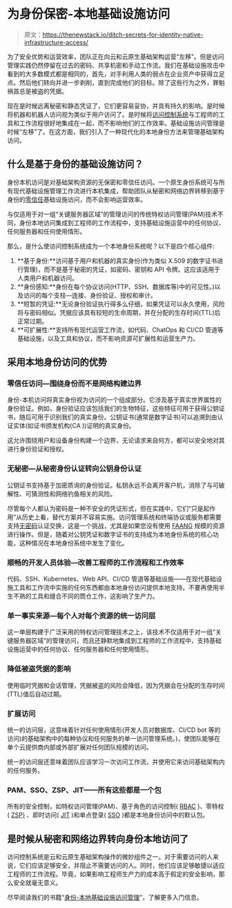 # 为身份保密-本地基础设施访问

> 原文：<https://thenewstack.io/ditch-secrets-for-identity-native-infrastructure-access/>

为了安全优势和运营效率，团队正在向云和云原生基础架构运营“左移”。但是访问管理实践仍然停留在过去的密码、共享机密和手动工作流。我们在基础设施攻击中看到的大多数模式都是相同的，首先，对手利用人类的弱点在企业资产中获得立足点。然后他们转向并进一步剥削，直到完成他们的目标。除了这些行为之外，罪魁祸首总是被盗的凭据。

现在是时候远离秘密和静态凭证了，它们更容易妥协，并具有持久的影响。是时候将机器和机器人访问视为类似于用户访问了。是时候将[访问控制系统](https://thenewstack.io/identity-and-access-management-is-a-pain-point-in-kubernetes/)与工程师的工具和工作流程很好地集成在一起，而不影响他们的工作效率。基础设施访问管理是时候“左移”了。在这方面，我们引入了一种现代化的本地身份方法来管理基础架构访问。

## 什么是基于身份的基础设施访问？

身份本机访问是对基础架构资源的无保密和零信任访问。一个原生身份系统可与所有现代基础设施管理工作流进行本机集成，帮助团队从秘密和网络边界转移到基于身份的[零信任](https://thenewstack.io/what-is-zero-trust-security/)基础设施访问，而不会影响运营效率。

与仅适用于对一组“关键服务器区域”的管理访问的传统特权访问管理(PAM)技术不同，身份本地访问集成到工程师的工作流程中，支持基础设施运营中的任何协议、任何服务器和任何使用情形。

那么，是什么使访问控制系统成为一个本地身份系统呢？以下是四个核心组件:

1.  **基于身份:**访问基于用户和机器的真实身份(作为类似 X.509 的数字证书进行管理)，而不是基于秘密的凭证，如密码、密钥和 API 令牌。这应该适用于人类用户和机器访问。
2.  **身份感知:**身份在每个协议访问(HTTP、SSH、数据库等)中的可见性。)以及访问的每个支柱—连接、身份验证、授权和审计。
3.  **短暂的凭证:**无论身份验证执行得多么仔细，如果凭证可以永久使用，风险将与密码相似。凭据应该具有较短的生命周期，并在分配的生存时间(TTL)后正常过期。
4.  **可扩展性:**支持所有现代运营工作流，如代码、ChatOps 和 CI/CD 管道等基础设施，以及工具和协议，而不影响资源可扩展性和运营生产力。

## 采用本地身份访问的优势

### 零信任访问—围绕身份而不是网络构建边界

身份-本机访问将真实身份视为访问的一个组成部分。它涉及基于真实世界属性的身份验证。例如，身份验证应该包括我们的生物特征，这些特征可用于获得公钥证书，随后可用于识别我们的真实身份。公钥证书(通常是数字证书)可以追溯到由认证实体(如证书颁发机构(CA ))证明的真实身份。

这允许围绕用户和设备身份构建一个边界，无论请求来自何方，都可以安全地对其进行身份验证和授权。

### 无秘密—从秘密身份认证转向公钥身份认证

公钥证书支持基于加密质询的身份验证。私钥永远不会离开客户机，消除了与可破解性、可猜测性和网络钓鱼相关的风险。

尽管每个人都认为密码是一种不安全的凭证形式，但在实践中，它们“只是起作用”从历史上看，替代方案并不容易实施。访问管理系统和终端协议或服务都需要支持[无密码](https://thenewstack.io/why-developers-need-passwordless/)认证交换，这是一个挑战，尤其是如果您没有使用 [FAANG](https://www.fastcompany.com/90790394/what-is-a-faang-company) 规模的资源进行操作。但是，随着对公钥凭证和数字证书的支持成为本地身份系统的核心功能，这种情况在本地身份系统中发生了变化。

### 顺畅的开发人员体验—改善工程师的工作流程和工作效率

代码、SSH、Kubernetes、Web API、CI/CD 管道等基础设施——在现代基础设施工具和工作流中实施的任何东西都由本地身份访问提供本地支持。不要再使用半生不熟的工具和缝合不同的筒仓工作，这影响了生产力。

### 单一事实来源—每个人对每个资源的统一访问层

这一单层构建于广泛采用的特权访问管理技术之上，该技术不仅适用于对一组“关键服务器区域”的管理访问，而且还静默地集成到工程师的工作流程中，支持基础设施运营中的任何协议、任何服务器和任何使用情形。

### 降低被盗凭据的影响

使用临时凭据和会话管理，凭据被盗的风险会降低，因为凭据会在分配的生存时间(TTL)值后自动过期。

### 扩展访问

统一的访问层，这意味着针对任何使用情形(开发人员对数据库、CI/CD bot 等的访问)的基础架构中的每种协议和任何服务的单一访问管理系统。)，使团队能够在单个云提供商内部或外部扩展对任何团队规模的访问。

统一的访问层还意味着团队应该学习一次访问工作流，并使用它来访问基础架构内的任何服务。

### PAM、SSO、ZSP、JIT——所有这些都是一个包

所有的安全控制，如特权访问管理(PAM)、基于角色的访问控制( [RBAC](https://goteleport.com/docs/access-controls/introduction/) )、零特权( [ZSP)](https://goteleport.com/docs/access-controls/introduction/) 、即时访问( [JIT](https://goteleport.com/blog/granular-seamless-jit-access-with-teleport/) )和单点登录( [SSO](https://goteleport.com/docs/access-controls/sso/) )都是本地身份访问中的默认包。

## 是时候从秘密和网络边界转向身份本地访问了

访问控制系统是云和云原生基础架构操作的微妙组件之一。对于需要访问的人来说，它们应该足够安全，并阻止不需要访问的人。同时，他们应该足够敏捷以适应工程师的工作流程。毕竟，如果影响工程师生产力的成本高于假定的安全影响，那么安全就毫无意义。

尽早阅读我们的书籍“[身份-本地基础设施访问管理](https://goteleport.com/resources/books/indentity-native-infrastructure-access-management/)”，了解更多入门信息。

<svg xmlns:xlink="http://www.w3.org/1999/xlink" viewBox="0 0 68 31" version="1.1"><title>Group</title> <desc>Created with Sketch.</desc></svg>